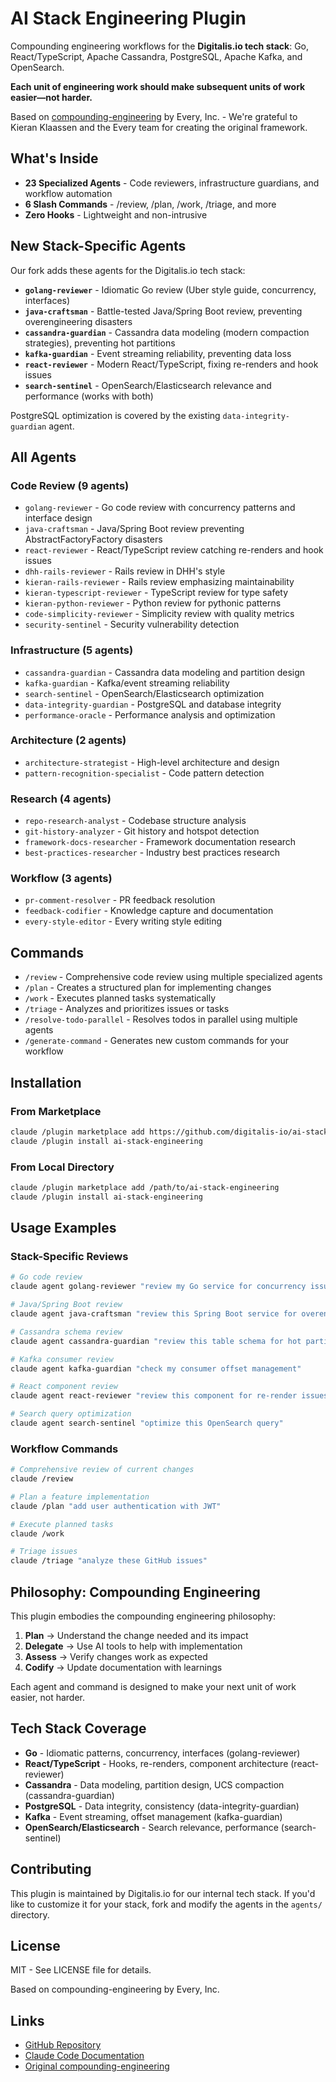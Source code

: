 # AI Stack Engineering Plugin

Compounding engineering workflows for the **Digitalis.io tech stack**: Go, React/TypeScript, Apache Cassandra, PostgreSQL, Apache Kafka, and OpenSearch.

**Each unit of engineering work should make subsequent units of work easier—not harder.**

Based on [compounding-engineering](https://github.com/EveryInc/every-marketplace) by Every, Inc. - We're grateful to Kieran Klaassen and the Every team for creating the original framework.

## What's Inside

- **23 Specialized Agents** - Code reviewers, infrastructure guardians, and workflow automation
- **6 Slash Commands** - /review, /plan, /work, /triage, and more
- **Zero Hooks** - Lightweight and non-intrusive

## New Stack-Specific Agents

Our fork adds these agents for the Digitalis.io tech stack:

- **`golang-reviewer`** - Idiomatic Go review (Uber style guide, concurrency, interfaces)
- **`java-craftsman`** - Battle-tested Java/Spring Boot review, preventing overengineering disasters
- **`cassandra-guardian`** - Cassandra data modeling (modern compaction strategies), preventing hot partitions
- **`kafka-guardian`** - Event streaming reliability, preventing data loss
- **`react-reviewer`** - Modern React/TypeScript, fixing re-renders and hook issues
- **`search-sentinel`** - OpenSearch/Elasticsearch relevance and performance (works with both)

PostgreSQL optimization is covered by the existing `data-integrity-guardian` agent.

## All Agents

### Code Review (9 agents)
- `golang-reviewer` - Go code review with concurrency patterns and interface design
- `java-craftsman` - Java/Spring Boot review preventing AbstractFactoryFactory disasters
- `react-reviewer` - React/TypeScript review catching re-renders and hook issues
- `dhh-rails-reviewer` - Rails review in DHH's style
- `kieran-rails-reviewer` - Rails review emphasizing maintainability
- `kieran-typescript-reviewer` - TypeScript review for type safety
- `kieran-python-reviewer` - Python review for pythonic patterns
- `code-simplicity-reviewer` - Simplicity review with quality metrics
- `security-sentinel` - Security vulnerability detection

### Infrastructure (5 agents)
- `cassandra-guardian` - Cassandra data modeling and partition design
- `kafka-guardian` - Kafka/event streaming reliability
- `search-sentinel` - OpenSearch/Elasticsearch optimization
- `data-integrity-guardian` - PostgreSQL and database integrity
- `performance-oracle` - Performance analysis and optimization

### Architecture (2 agents)
- `architecture-strategist` - High-level architecture and design
- `pattern-recognition-specialist` - Code pattern detection

### Research (4 agents)
- `repo-research-analyst` - Codebase structure analysis
- `git-history-analyzer` - Git history and hotspot detection
- `framework-docs-researcher` - Framework documentation research
- `best-practices-researcher` - Industry best practices research

### Workflow (3 agents)
- `pr-comment-resolver` - PR feedback resolution
- `feedback-codifier` - Knowledge capture and documentation
- `every-style-editor` - Every writing style editing

## Commands

- `/review` - Comprehensive code review using multiple specialized agents
- `/plan` - Creates a structured plan for implementing changes
- `/work` - Executes planned tasks systematically
- `/triage` - Analyzes and prioritizes issues or tasks
- `/resolve-todo-parallel` - Resolves todos in parallel using multiple agents
- `/generate-command` - Generates new custom commands for your workflow

## Installation

### From Marketplace

```bash
claude /plugin marketplace add https://github.com/digitalis-io/ai-stack-engineering
claude /plugin install ai-stack-engineering
```

### From Local Directory

```bash
claude /plugin marketplace add /path/to/ai-stack-engineering
claude /plugin install ai-stack-engineering
```

## Usage Examples

### Stack-Specific Reviews

```bash
# Go code review
claude agent golang-reviewer "review my Go service for concurrency issues"

# Java/Spring Boot review
claude agent java-craftsman "review this Spring Boot service for overengineering"

# Cassandra schema review
claude agent cassandra-guardian "review this table schema for hot partitions"

# Kafka consumer review
claude agent kafka-guardian "check my consumer offset management"

# React component review
claude agent react-reviewer "review this component for re-render issues"

# Search query optimization
claude agent search-sentinel "optimize this OpenSearch query"
```

### Workflow Commands

```bash
# Comprehensive review of current changes
claude /review

# Plan a feature implementation
claude /plan "add user authentication with JWT"

# Execute planned tasks
claude /work

# Triage issues
claude /triage "analyze these GitHub issues"
```

## Philosophy: Compounding Engineering

This plugin embodies the compounding engineering philosophy:

1. **Plan** → Understand the change needed and its impact
2. **Delegate** → Use AI tools to help with implementation
3. **Assess** → Verify changes work as expected
4. **Codify** → Update documentation with learnings

Each agent and command is designed to make your next unit of work easier, not harder.

## Tech Stack Coverage

- **Go** - Idiomatic patterns, concurrency, interfaces (golang-reviewer)
- **React/TypeScript** - Hooks, re-renders, component architecture (react-reviewer)
- **Cassandra** - Data modeling, partition design, UCS compaction (cassandra-guardian)
- **PostgreSQL** - Data integrity, consistency (data-integrity-guardian)
- **Kafka** - Event streaming, offset management (kafka-guardian)
- **OpenSearch/Elasticsearch** - Search relevance, performance (search-sentinel)

## Contributing

This plugin is maintained by Digitalis.io for our internal tech stack. If you'd like to customize it for your stack, fork and modify the agents in the `agents/` directory.

## License

MIT - See LICENSE file for details.

Based on compounding-engineering by Every, Inc.

## Links

- [GitHub Repository](https://github.com/digitalis-io/ai-stack-engineering)
- [Claude Code Documentation](https://docs.claude.com/en/docs/claude-code)
- [Original compounding-engineering](https://github.com/EveryInc/every-marketplace)
